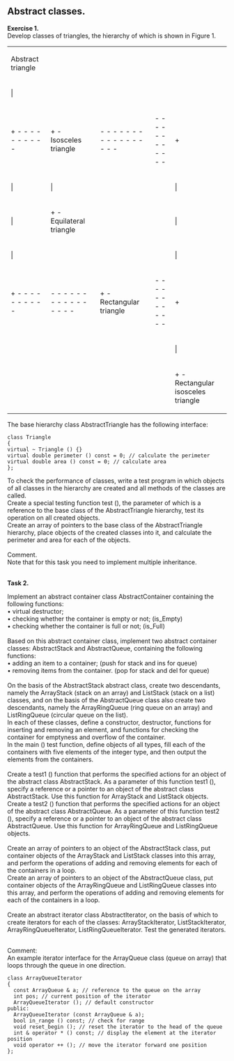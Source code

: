 
## Abstract classes.


<b>Exercise 1.</b>
<br>
Develop classes of triangles, the hierarchy of which is shown in Figure 1.
<br>
<table>
<tbody>
<tr>
<td>
<p>Abstract triangle</p>
</td>
<td>
</td>
<td>
</td>
<td>
</td>
<td>
</td>
</tr>
<tr>
<td>
<p>|</p>
</td>
<td>
</td>
<td>
</td>
<td>
</td>
<td>
</td>
</tr>
<tr>
<td>
<p>+ - - - - - - - - - -</p>
</td>
<td>
<p>+ - Isosceles triangle</p>
</td>
<td>
<p>- - - - - - - - - - - - - - - - -</p>
</td>
<td>
<p>- - - - - - - - - - - -</p>
</td>	
<td>
<p>+</p>
</td>
</tr>
<tr>
<td>
<p>|</p>
</td>
<td>
<p>|</p>
</td>
<td>
</td>
<td>
</td>
<td>
<p>|</p>
</td>
</tr>	
<tr>
<td>
<p>|</p>
</td>
<td>
<p>+ - Equilateral triangle</p>
</td>
<td>
</td>
<td>
</td>
<td>
<p>|</p>
</td>
</tr>
<tr>
<td>
<p>|</p>
</td>
<td>
</td>
<td>
</td>
<td>
</td>
<td>
<p>|</p>
</td>
</tr>
<tr>
<td>
<p>+ - - - - - - - - - -</p>
</td>
<td>
<p>- - - - - - - - - - - - - - - -</p>
</td>
<td>
<p>+ - Rectangular triangle</p>
</td>
<td>
<p>- - - - - - - - - - - -</p>
</td>
<td>
<p>+</p>
</td>
</tr>
<tr>
<td>
</td>
<td>
</td>
<td>
</td>
<td>
</td>
<td>
<p>|</p>
</td>
</tr>
<tr>
<td>
</td>
<td>
</td>
<td>
</td>
<td>
</td>
<td>
<p>+ - Rectangular isosceles triangle</p>
</td>
</tr>
</tbody>
</table>
									 
The base hierarchy class AbstractTriangle has the following interface:

```
class Triangle
{
virtual ~ Triangle () {}
virtual double perimeter () const = 0; // calculate the perimeter
virtual double area () const = 0; // calculate area
};
```

To check the performance of classes, write a test program in which objects of all classes in the hierarchy are created and all methods of the classes are called.<br>
Create a special testing function test (), the parameter of which is a reference to the base class of the AbstractTriangle hierarchy, test its operation on all created objects.<br>
Create an array of pointers to the base class of the AbstractTriangle hierarchy, place objects of the created classes into it, and calculate the perimeter and area for each of the objects.<br>
<br>
Comment.
<br>
Note that for this task you need to implement multiple inheritance. <br>

<br>
<b>Task 2.</b>

Implement an abstract container class AbstractContainer containing the following functions:<br>
• virtual destructor;<br>
• checking whether the container is empty or not; (is_Empty)<br>
• checking whether the container is full or not; (is_Full)<br>
<br>
Based on this abstract container class, implement two abstract container classes: AbstractStack and AbstractQueue, containing the following functions:<br>
• adding an item to a container; (push for stack and ins for queue)<br>
• removing items from the container. (pop for stack and del for queue)<br>
<br>
On the basis of the AbstractStack abstract class, create two descendants, namely the ArrayStack (stack on an array) and ListStack (stack on a list) classes, and on the basis of the AbstractQueue class also create two descendants, namely the ArrayRingQueue (ring queue on an array) and ListRingQueue (circular queue on the list).<br>
In each of these classes, define a constructor, destructor, functions for inserting and removing an element, and functions for checking the container for emptyness and overflow of the container.<br>
In the main () test function, define objects of all types, fill each of the containers with five elements of the integer type, and then output the elements from the containers.<br>
<br>
Create a test1 () function that performs the specified actions for an object of the abstract class AbstractStack. As a parameter of this function test1 (), specify a reference or a pointer to an object of the abstract class AbstractStack. Use this function for ArrayStack and ListStack objects.<br>
Create a test2 () function that performs the specified actions for an object of the abstract class AbstractQueue. As a parameter of this function test2 (), specify a reference or a pointer to an object of the abstract class AbstractQueue. Use this function for ArrayRingQueue and ListRingQueue objects.<br>
<br>
Create an array of pointers to an object of the AbstractStack class, put container objects of the ArrayStack and ListStack classes into this array, and perform the operations of adding and removing elements for each of the containers in a loop.<br>
Create an array of pointers to an object of the AbstractQueue class, put container objects of the ArrayRingQueue and ListRingQueue classes into this array, and perform the operations of adding and removing elements for each of the containers in a loop.<br>
<br>
Create an abstract iterator class AbstractIterator, on the basis of which to create iterators for each of the classes: ArrayStackIterator, ListStackIterator, ArrayRingQueueIterator, ListRingQueueIterator. Test the generated iterators.<br>
<br>

Comment:
<br>
An example iterator interface for the ArrayQueue class (queue on array) that loops through the queue in one direction.

```
class ArrayQueueIterator
{
  const ArrayQueue & a; // reference to the queue on the array
  int pos; // current position of the iterator
  ArrayQueueIterator (); // default constructor
public:
  ArrayQueueIterator (const ArrayQueue & a);
  bool in_range () const; // check for range
  void reset_begin (); // reset the iterator to the head of the queue
  int & operator * () const; // display the element at the iterator position
  void operator ++ (); // move the iterator forward one position
};
```
